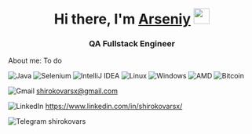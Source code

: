 <h1 align="center">Hi there, I'm <a href="https://github.com/shirokovars/" target="_blank">Arseniy</a> 
<img src="https://github.com/blackcater/blackcater/raw/main/images/Hi.gif" height="32"/></h1>
<h3 align="center">QA Fullstack Engineer </h3>

About me:
To do

![Java](https://img.shields.io/badge/java-%23ED8B00.svg?style=for-the-badge&logo=openjdk&logoColor=white)
![Selenium](https://img.shields.io/badge/-selenium-%43B02A?style=for-the-badge&logo=selenium&logoColor=white) 
![IntelliJ IDEA](https://img.shields.io/badge/IntelliJIDEA-000000.svg?style=for-the-badge&logo=intellij-idea&logoColor=white)
![Linux](https://img.shields.io/badge/Linux-FCC624?style=for-the-badge&logo=linux&logoColor=black)
![Windows](https://img.shields.io/badge/Windows-0078D6?style=for-the-badge&logo=windows&logoColor=white)
![AMD](https://img.shields.io/badge/AMD-%23000000.svg?style=for-the-badge&logo=amd&logoColor=white)
![Bitcoin](https://img.shields.io/badge/Bitcoin-000?style=for-the-badge&logo=bitcoin&logoColor=white)


![Gmail](https://img.shields.io/badge/Gmail-D14836?style=for-the-badge&logo=gmail&logoColor=white) shirokovarsx@gmail.com

![LinkedIn](https://img.shields.io/badge/linkedin-%230077B5.svg?style=for-the-badge&logo=linkedin&logoColor=white) https://www.linkedin.com/in/shirokovarsx/

![Telegram](https://img.shields.io/badge/Telegram-2CA5E0?style=for-the-badge&logo=telegram&logoColor=white) shirokovars
